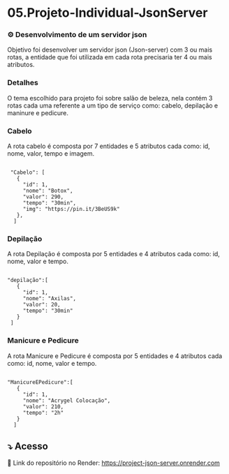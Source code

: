 # 05.Projeto-Individual-JsonServer

### ⚙ Desenvolvimento de um servidor json

 Objetivo foi desenvolver um servidor json (Json-server) com 3 ou mais rotas, a entidade que foi utilizada em cada rota precisaria ter 4 ou mais atributos.
 
### Detalhes

 O tema escolhido para projeto foi sobre salão de beleza, nela contém 3 rotas cada uma referente a um tipo de serviço como: cabelo, depilação e maninure e pedicure.
 
 ### Cabelo
 
 A rota cabelo é composta por 7 entidades e 5 atributos cada como: id, nome, valor, tempo e imagem.
 
 ```
 
  "Cabelo": [
    {
      "id": 1,
      "nome": "Botox",
      "valor": 290,
      "tempo": "30min",
      "img": "https://pin.it/3BeUS9k"
    },
   ] 
 
 ```
 
 ### Depilação
 
 A rota Depilação é composta por 5 entidades e 4 atributos cada como: id, nome, valor e tempo.
 
 ```
 
 "depilação":[
    {
      "id": 1,
      "nome": "Axilas",
      "valor": 20,
      "tempo": "30min"
    }
  ]
 
 ```
 
 ### Manicure e Pedicure
 
 A rota Manicure e Pedicure é composta por 5 entidades e 4 atributos cada como: id, nome, valor e tempo.
 
 ```
 
 "ManicureEPedicure":[
    {
      "id": 1,
      "nome": "Acrygel Colocação",
      "valor": 210,
      "tempo": "2h"
    }
   ]
 
 ```
 ## ⤵ Acesso
 
📌 Link do repositório no Render: https://project-json-server.onrender.com
